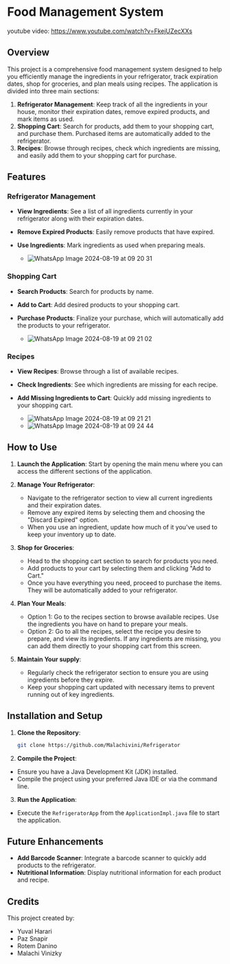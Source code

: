 # Food Management System

youtube video: https://www.youtube.com/watch?v=FkejUZecXXs

## Overview

This project is a comprehensive food management system designed to help you efficiently manage the ingredients in your refrigerator, track expiration dates, shop for groceries, and plan meals using recipes. The application is divided into three main sections:

1. **Refrigerator Management**: Keep track of all the ingredients in your house, monitor their expiration dates, remove expired products, and mark items as used.
2. **Shopping Cart**: Search for products, add them to your shopping cart, and purchase them. Purchased items are automatically added to the refrigerator.
3. **Recipes**: Browse through recipes, check which ingredients are missing, and easily add them to your shopping cart for purchase.

## Features

### Refrigerator Management
- **View Ingredients**: See a list of all ingredients currently in your refrigerator along with their expiration dates.
- **Remove Expired Products**: Easily remove products that have expired.
- **Use Ingredients**: Mark ingredients as used when preparing meals.

  - ![WhatsApp Image 2024-08-19 at 09 20 31](https://github.com/user-attachments/assets/218e62ef-73fe-4baf-b73c-a4a1f0a996e5)

### Shopping Cart
- **Search Products**: Search for products by name.
- **Add to Cart**: Add desired products to your shopping cart.
- **Purchase Products**: Finalize your purchase, which will automatically add the products to your refrigerator.

 
  - ![WhatsApp Image 2024-08-19 at 09 21 02](https://github.com/user-attachments/assets/c1539f15-1a64-4fb1-81b3-4f9f04fd4a07)


### Recipes
- **View Recipes**: Browse through a list of available recipes.
- **Check Ingredients**: See which ingredients are missing for each recipe.
- **Add Missing Ingredients to Cart**: Quickly add missing ingredients to your shopping cart.

  
  - ![WhatsApp Image 2024-08-19 at 09 21 21](https://github.com/user-attachments/assets/84e487f3-e528-423e-82f9-7f7eae9a2c61)
  - ![WhatsApp Image 2024-08-19 at 09 24 44](https://github.com/user-attachments/assets/254dd6bf-a49f-4f34-b123-2dc2bcdf5882)



## How to Use

1. **Launch the Application**: Start by opening the main menu where you can access the different sections of the application.
  
2. **Manage Your Refrigerator**:
   - Navigate to the refrigerator section to view all current ingredients and their expiration dates.
   - Remove any expired items by selecting them and choosing the "Discard Expired" option.
   - When you use an ingredient, update how much of it you've used to keep your inventory up to date.

3. **Shop for Groceries**:
   - Head to the shopping cart section to search for products you need.
   - Add products to your cart by selecting them and clicking "Add to Cart."
   - Once you have everything you need, proceed to purchase the items. They will be automatically added to your refrigerator.

4. **Plan Your Meals**:
   - Option 1: Go to the recipes section to browse available recipes. Use the ingredients you have on hand to prepare your meals.
   - Option 2: Go to all the recipes, select the recipe you desire to prepare, and view its ingredients. If any ingredients are missing, you can add them directly to your shopping cart from this screen.

5. **Maintain Your supply**:
   - Regularly check the refrigerator section to ensure you are using ingredients before they expire.
   - Keep your shopping cart updated with necessary items to prevent running out of key ingredients.

## Installation and Setup

1. **Clone the Repository**:
   ```bash
   git clone https://github.com/Malachivini/Refrigerator
   ```

2. **Compile the Project**:
- Ensure you have a Java Development Kit (JDK) installed.
- Compile the project using your preferred Java IDE or via the command line.

3. **Run the Application**:
- Execute the `RefrigeratorApp` from the `ApplicationImpl.java` file to start the application.

## Future Enhancements

- **Add Barcode Scanner**: Integrate a barcode scanner to quickly add products to the refrigerator.
- **Nutritional Information**: Display nutritional information for each product and recipe.

## Credits
This project created by:
- Yuval Harari
- Paz Snapir
- Rotem Danino
- Malachi Vinizky
